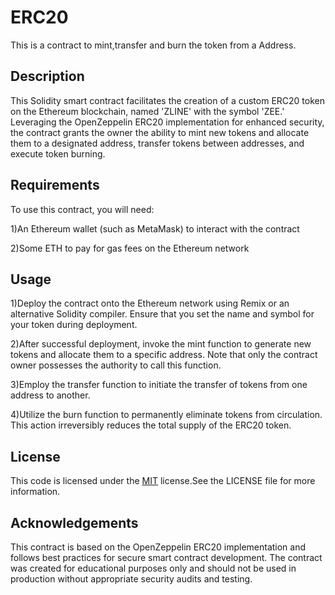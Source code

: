 # ERC20

This is a contract to mint,transfer and burn the token from a Address.


## Description

This Solidity smart contract facilitates the creation of a custom ERC20 token on the Ethereum blockchain, named 'ZLINE' with the symbol 'ZEE.' Leveraging the OpenZeppelin ERC20 implementation for enhanced security, the contract grants the owner the ability to mint new tokens and allocate them to a designated address, transfer tokens between addresses, and execute token burning.

## Requirements

To use this contract, you will need:

1)An Ethereum wallet (such as MetaMask) to interact with the contract

2)Some ETH to pay for gas fees on the Ethereum network
## Usage

1)Deploy the contract onto the Ethereum network using Remix or an alternative Solidity compiler. Ensure that you set the name and symbol for your token during deployment.

2)After successful deployment, invoke the mint function to generate new tokens and allocate them to a specific address. Note that only the contract owner possesses the authority to call this function.

3)Employ the transfer function to initiate the transfer of tokens from one address to another.

4)Utilize the burn function to permanently eliminate tokens from circulation. This action irreversibly reduces the total supply of the ERC20 token.
## License

This code is licensed under the [MIT](https://choosealicense.com/licenses/mit/) license.See the LICENSE file for more information.


## Acknowledgements

This contract is based on the OpenZeppelin ERC20 implementation and follows best practices for secure smart contract development. The contract was created for educational purposes only and should not be used in production without appropriate security audits and testing.

